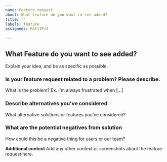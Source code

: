 ```yaml
---
name: Feature request
about: What feature do you want to see added?
title: ''
labels: feature
assignees: MattIPv4

---
```


## What Feature do you want to see added?
Explain your idea, and be as specific as possible.


### Is your feature request related to a problem? Please describe.
What is the problem? Ex. I'm always frustrated when [...]


### Describe alternatives you've considered
What alternative solutions or features you've considered?


### What are the potential negatives from solution
How could this be a negative thing for users or our team?


**Additional context**
Add any other context or screenshots about the feature request here.
